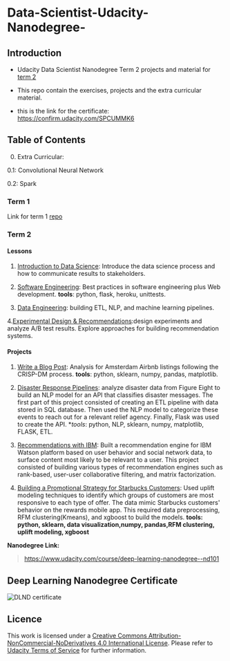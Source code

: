 # Data-Scientist-Udacity-Nanodegree-
 
## Introduction
* Udacity Data Scientist Nanodegree Term 2 projects and material
for [term 2](https://github.com/nesreensada/Data-Scientist-Udacity-Nanodegree-Term2)
* This repo contain the exercises, projects and the extra curricular material.

* this is the link for the certificate: https://confirm.udacity.com/SPCUMMK6

## Table of Contents
0. Extra Curricular:

  0.1: Convolutional Neural Network

  0.2: Spark

### Term 1

Link for term 1 [repo](https://github.com/nesreensada/Data-Scientist-Udacity-Nanodegree-Term1/)

### Term 2

#### Lessons 

1. [Introduction to Data Science](https://github.com/nesreensada/Data-Scientist-Udacity-Nanodegree-Term2/tree/master/lessons/CRISP_DM): Introduce the data science process and how to communicate results to stakeholders.

2. [Software Engineering](https://github.com/nesreensada/Data-Scientist-Udacity-Nanodegree-Term2/tree/master/lessons/WebDevelopment): Best practices in software engineering plus Web development. **tools**: python, flask, heroku, unittests.

3. [Data Engineering](https://github.com/nesreensada/Data-Scientist-Udacity-Nanodegree-Term2/tree/master/lessons/Data%20Engineering): building ETL, NLP, and machine learning pipelines.

4.[Experimental Design & Recommendations](https://github.com/nesreensada/Data-Scientist-Udacity-Nanodegree-Term2/tree/master/lessons/Experimental_Design_%26_Recommendations):design experiments and analyze A/B test results. Explore approaches for building recommendation systems. 

#### Projects

1. [Write a Blog Post](https://github.com/nesreensada/Data-Scientist-Udacity-Nanodegree-Term2/tree/master/Write_BlogPost): Analysis for Amsterdam Airbnb listings following the CRISP-DM process. **tools**: python, sklearn, numpy, pandas, matplotlib.

2. [Disaster Response Pipelines](https://github.com/nesreensada/Data-Scientist-Udacity-Nanodegree-Term2/tree/master/Disaster_Pipeline%20): analyze disaster data from Figure Eight to build an NLP model for an API that classifies disaster messages. The first part of this project consisted of creating an ETL pipeline with data stored in SQL database. Then used the NLP model to categorize these events to reach out for a relevant relief agency. Finally, Flask was used to create the API. **tools*: python, NLP, sklearn, numpy, matplotlib, FLASK, ETL.

3. [Recommendations with IBM](https://github.com/nesreensada/Data-Scientist-Udacity-Nanodegree-Term2/tree/master/Recommendations_with_IBM): Built a recommendation engine for IBM Watson platform based on user behavior and social network data, to surface content most likely to be relevant to a user.  This project consisted of building various types of recommendation engines such as rank-based, user-user collaborative filtering, and matrix factorization.

4. [Building a Promotional Strategy for Starbucks Customers](https://github.com/nesreensada/Data-Scientist-Udacity-Nanodegree-Term2/tree/master/Starbucks_Project): Used uplift modeling techniques to identify which groups of customers are most responsive to each type of offer. The data mimic Starbucks customers' behavior on the rewards mobile app. This required data preprocessing, RFM clustering(Kmeans), and xgboost to build the models.
**tools: python, sklearn, data visualization,numpy, pandas,RFM clustering, uplift modeling, xgboost**

 **Nanodegree Link:**
> https://www.udacity.com/course/deep-learning-nanodegree--nd101

## Deep Learning Nanodegree Certificate

![DLND certificate](https://user-images.githubusercontent.com/33187812/71542573-ba7c3680-2970-11ea-90d6-3470e56fa34f.png)

## Licence 
This work is licensed under a [Creative Commons Attribution-NonCommercial-NoDerivatives 4.0 International License](https://creativecommons.org/licenses/by-nc-nd/4.0/). Please refer to [Udacity Terms of Service](https://www.udacity.com/legal) for further information.
